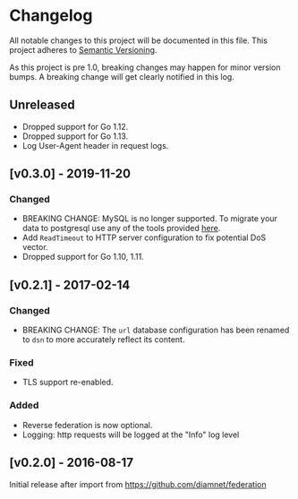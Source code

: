 # Changelog

All notable changes to this project will be documented in this
file.  This project adheres to [Semantic Versioning](http://semver.org/).

As this project is pre 1.0, breaking changes may happen for minor version
bumps.  A breaking change will get clearly notified in this log.

## Unreleased

* Dropped support for Go 1.12.
* Dropped support for Go 1.13.
* Log User-Agent header in request logs.

## [v0.3.0] - 2019-11-20

### Changed

- BREAKING CHANGE: MySQL is no longer supported. To migrate your data to postgresql use any of the tools provided [here](https://wiki.postgresql.org/wiki/Converting_from_other_Databases_to_PostgreSQL#MySQL).
- Add `ReadTimeout` to HTTP server configuration to fix potential DoS vector.
- Dropped support for Go 1.10, 1.11.

## [v0.2.1] - 2017-02-14

### Changed

- BREAKING CHANGE: The `url` database configuration has been renamed to `dsn` to more accurately reflect its content.

### Fixed

- TLS support re-enabled.

### Added

- Reverse federation is now optional.
- Logging:  http requests will be logged at the "Info" log level

## [v0.2.0] - 2016-08-17

Initial release after import from https://github.com/diamnet/federation

[Unreleased]: https://github.com/diamnet/go/compare/federation-v0.2.0...master
